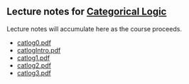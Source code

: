 ## Lecture notes for [Categorical Logic](/catlog/)

Lecture notes will accumulate here as the course proceeds.

- [catlog0.pdf](catlog0.pdf)
- [catlogIntro.pdf](catlogIntro.pdf)
- [catlog1.pdf](catlog1.pdf)
- [catlog2.pdf](catlog2.pdf)
- [catlog3.pdf](catlog3.pdf)
<!--
- [catlog3A.pdf](catlog3A.pdf)
- [catlog3B.pdf](catlog3B.pdf)
- [catlog2A.pdf](catlog2A.pdf)
- [catlog2B.pdf](catlog2B.pdf)
- [catlog1B.pdf](catlog1B.pdf)

-->

